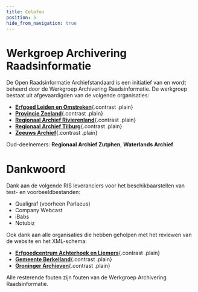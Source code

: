```yaml
---
title: Colofon
position: 5
hide_from_navigation: true
---
```


# Werkgroep Archivering Raadsinformatie

De Open Raadsinformatie Archiefstandaard is een initiatief van en wordt beheerd door de Werkgroep Archivering Raadsinformatie. De werkgroep bestaat uit afgevaardigden van de volgende organisaties:

* [**Erfgoed Leiden en Omstreken**](https://www.erfgoedleiden.nl/){.contrast .plain}
* [**Provincie Zeeland**](https://www.zeeland.nl/){.contrast .plain}
* [**Regionaal Archief Rivierenland**](https://regionaalarchiefrivierenland.nl/home){.contrast .plain}
* [**Regionaal Archief Tilburg**](https://www.regionaalarchieftilburg.nl/){.contrast .plain}
* [**Zeeuws Archief**](https://www.zeeuwsarchief.nl/){.contrast .plain}

Oud-deelnemers: **Regionaal Archief Zutphen**, **Waterlands Archief**

# Dankwoord

Dank aan de volgende RIS leveranciers voor het beschikbaarstellen van test- en voorbeeldbestanden:

* Qualigraf (voorheen Parlaeus)
* Company Webcast
* iBabs
* Notubiz

Ook dank aan alle organisaties die hebben geholpen met het reviewen van de website en het XML-schema:

* [**Erfgoedcentrum Achterhoek en Liemers**](https://www.ecal.nu/){.contrast .plain}
* [**Gemeente Berkelland**](http://www.gemeenteberkelland.nl/){.contrast .plain}
* [**Groninger Archieven**](https://www.groningerarchieven.nl/){.contrast .plain}

Alle resterende fouten zijn fouten van de Werkgroep Archivering Raadsinformatie.
